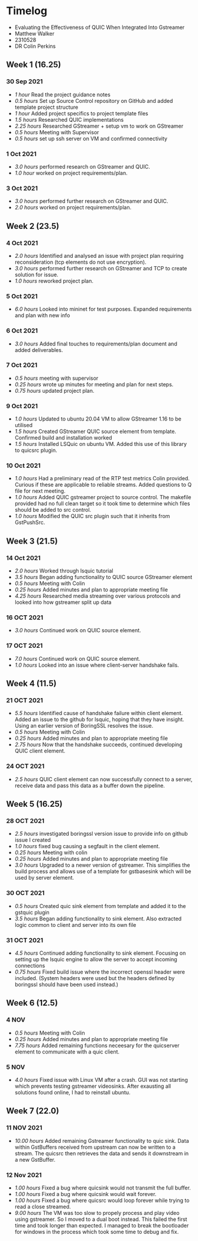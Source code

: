 # Timelog

* Evaluating the Effectiveness of QUIC When Integrated Into Gstreamer
* Matthew Walker
* 2310528
* DR Colin Perkins

## Week 1 (16.25)

### 30 Sep 2021

* *1 hour* Read the project guidance notes
* *0.5 hours* Set up Source Control repository on GitHub and added template project structure
* *1 hour* Added project specifics to project template files
* *1.5 hours* Researched QUIC implementations
* *2.25 hours* Researched GStreamer + setup vm to work on GStreamer
* *0.5 hours* Meeting with Supervisor
* *0.5 hours* set up ssh server on VM and confirmed connectivity

### 1 Oct 2021

* *3.0 hours* performed research on GStreamer and QUIC. 
* *1.0 hour* worked on project requirements/plan.


### 3 Oct 2021

* *3.0 hours* performed further research on GStreamer and QUIC. 
* *2.0 hours* worked on project requirements/plan.

## Week 2 (23.5)

### 4 Oct 2021

* *2.0 hours* Identified and analysed an issue with project plan requiring reconsideration (tcp elements do not use encryption).
* *3.0 hours* performed further research on GStreamer and TCP to create solution for issue.
* *1.0 hours* reworked project plan.


### 5 Oct 2021

* *6.0 hours* Looked into mininet for test purposes. Expanded requirements and plan with new info


### 6 Oct 2021

* *3.0 hours* Added final touches to requirements/plan document and added deliverables.

### 7 Oct 2021

* *0.5 hours* meeting with supervisor
* *0.25 hours* wrote up minutes for meeting and plan for next steps. 
* *0.75 hours* updated project plan.

### 9 Oct 2021

* *1.0 hours* Updated to ubuntu 20.04 VM to allow GStreamer 1.16 to be utilised
* *1.5 hours* Created GStreamer QUIC source element from template. Confirmed build and installation worked
* *1.5 hours* Installed LSQuic on ubuntu VM. Added this use of this library to quicsrc plugin.


### 10 Oct 2021

* *1.0 hours* Had a preliminary read of the RTP test metrics Colin provided. Curious if these are applicable to reliable streams. Added questions to Q file for next meeting.
* *1.0 hours* Added QUIC gstreamer project to source control. The makefile provided had no full clean target so it took time to determine which files should be added to src control.
* *1.0 hours* Modified the QUIC src plugin such that it inherits from GstPushSrc.

## Week 3 (21.5)

### 14 Oct 2021

* *2.0 hours* Worked through lsquic tutorial
* *3.5 hours* Began adding functionality to QUIC source GStreamer element
* *0.5 hours* Meeting with Colin
* *0.25 hours* Added minutes and plan to appropriate meeting file
* *4.25 hours* Researched media streaming over various protocols and looked into how gstreamer split up data

### 16 OCT 2021

* *3.0 hours* Continued work on QUIC source element.

### 17 OCT 2021

* *7.0 hours* Continued work on QUIC source element. 
* *1.0 hours* Looked into an issue where client-server handshake fails.


## Week 4 (11.5)

### 21 OCT 2021

* *5.5 hours* Identified cause of handshake failure within client element. Added an issue to the github for lsquic, hoping that they have insight. Using an earlier version of BoringSSL resolves the issue.
* *0.5 hours* Meeting with Colin
* *0.25 hours* Added minutes and plan to appropriate meeting file
* *2.75 hours* Now that the handshake succeeds, continued developing QUIC client element. 


### 24 OCT 2021

* *2.5 hours* QUIC client element can now successfully connect to a server, receive data and pass this data as a buffer down the pipeline.


## Week 5 (16.25)

### 28 OCT 2021

* *2.5 hours* investigated boringssl version issue to provide info on github issue I created
* *1.0 hours* fixed bug causing a segfault in the client element.
* *0.25 hours* Meeting with colin
* *0.25 hours* Added minutes and plan to appropriate meeting file
* *3.0 hours* Upgraded to a newer version of gstreamer. This simplifies the build process and allows use of a template for gstbasesink which will be used by server element.


### 30 OCT 2021

* *0.5 hours* Created quic sink element from template and added it to the gstquic plugin
* *3.5 hours* Began adding functionality to sink element. Also extracted logic common to client and server into its own file 

### 31 OCT 2021

* *4.5 hours* Continued adding functionality to sink element. Focusing on setting up the lsquic engine to allow the server to accept incoming connections
* *0.75 hours* Fixed build issue where the incorrect openssl header were included. (System headers were used but the headers defined by boringssl should have been used instead.)


## Week 6 (12.5)

### 4 NOV

* *0.5 hours* Meeting with Colin
* *0.25 hours* Added minutes and plan to appropriate meeting file
* *7.75 hours* Added remaining functions neceesary for the quicserver element to communicate with a quic client.


### 5 NOV 
* *4.0 hours* Fixed issue with Linux VM after a crash. GUI was not starting which prevents testing gstreamer videosinks. After exausting all solutions found online, I had to reinstall ubuntu.

## Week 7 (22.0)

### 11 NOV 2021

* *10.00 hours* Added remaining Gstreamer functionality to quic sink. Data within GstBuffers received from upstream can now be written to a stream. The quicsrc then retrieves the data and sends it downstream in a new GstBuffer.

### 12 Nov 2021

* *1.00 hours* Fixed a bug where quicsink would not transmit the full buffer.
* *1.00 hours* Fixed a bug where quicsink would wait forever.
* *1.00 hours* Fixed a bug where quicsrc would loop forever while trying to read a close streamed.
* *9.00 hours* The VM was too slow to propely process and play video using gstreamer. So I moved to a dual boot instead. This failed the first time and took longer than expected. I managed to break the bootloader for windows in the process which took some time to debug and fix.

